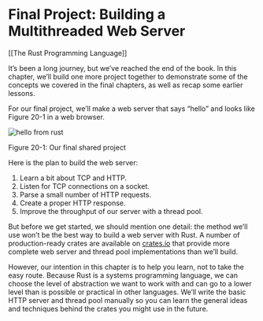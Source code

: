 # Final Project: Building a Multithreaded Web Server
[[The Rust Programming Language]]

It’s been a long journey, but we’ve reached the end of the book. In this chapter, we’ll build one more project together to demonstrate some of the concepts we covered in the final chapters, as well as recap some earlier lessons.

For our final project, we’ll make a web server that says “hello” and looks like Figure 20-1 in a web browser.

![hello from rust](https://doc.rust-lang.org/book/img/trpl20-01.png)

Figure 20-1: Our final shared project

Here is the plan to build the web server:

1.  Learn a bit about TCP and HTTP.
2.  Listen for TCP connections on a socket.
3.  Parse a small number of HTTP requests.
4.  Create a proper HTTP response.
5.  Improve the throughput of our server with a thread pool.

But before we get started, we should mention one detail: the method we’ll use won’t be the best way to build a web server with Rust. A number of production-ready crates are available on [crates.io](https://crates.io/) that provide more complete web server and thread pool implementations than we’ll build.

However, our intention in this chapter is to help you learn, not to take the easy route. Because Rust is a systems programming language, we can choose the level of abstraction we want to work with and can go to a lower level than is possible or practical in other languages. We’ll write the basic HTTP server and thread pool manually so you can learn the general ideas and techniques behind the crates you might use in the future.